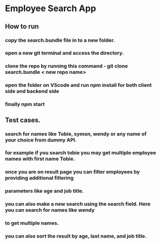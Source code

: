 # Employee Search App


## How to run
### copy the search.bundle file in to a new folder.
### open a new git terminal and access the directory.
### clone the repo by running this command - git clone search.bundle < new repo name>
### open the folder on VScode and run npm install for both client side and backend side 
### finally npm start



## Test cases.

### search for names like Tobie, symon, wendy or any name of your choice from dummy API. 

### for example if you search tobie you may get multiple employee names with first name Tobie. 

### once you are on result page you can filter employees by providing additional filtering 
### parameters like age and job title.

### you can also make a new search using the search field. Here you can search for names like wendy
### to get multiple names. 

### you can also sort the result by age, last name, and job title. 